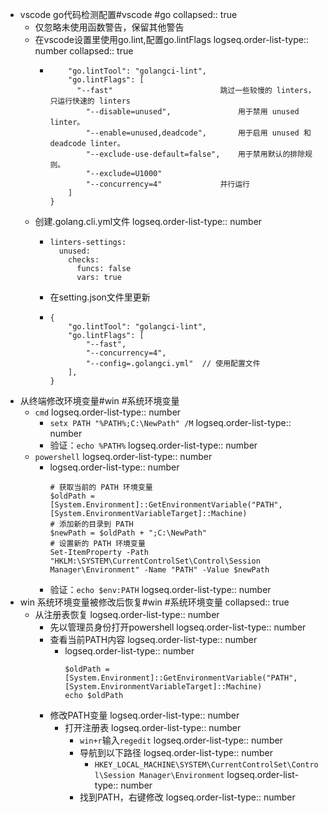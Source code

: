 - vscode go代码检测配置#vscode #go
  collapsed:: true
	- 仅忽略未使用函数警告，保留其他警告
	- 在vscode设置里使用go.lint,配置go.lintFlags
	  logseq.order-list-type:: number
	  collapsed:: true
		- ```{
		      "go.lintTool": "golangci-lint",
		      "go.lintFlags": [
		      	"--fast"						跳过一些较慢的 linters，只运行快速的 linters
		          "--disable=unused",				用于禁用 unused linter。
		          "--enable=unused,deadcode",		用于启用 unused 和 deadcode linter。
		          "--exclude-use-default=false",	用于禁用默认的排除规则。
		          "--exclude=U1000"	
		          "--concurrency=4"				并行运行
		      ]
		  }
		  ```
	- 创建.golang.cli.yml文件
	  logseq.order-list-type:: number
		- ```
		  linters-settings:
		    unused:
		      checks:
		        funcs: false
		        vars: true
		  ```
		- 在setting.json文件里更新
		- ```
		  {
		      "go.lintTool": "golangci-lint",
		      "go.lintFlags": [
		          "--fast",
		          "--concurrency=4",
		          "--config=.golangci.yml"  // 使用配置文件
		      ],
		  }
		  ```
- 从终端修改环境变量#win #系统环境变量
	- `cmd`
	  logseq.order-list-type:: number
		- `setx PATH "%PATH%;C:\NewPath" /M`
		  logseq.order-list-type:: number
		- 验证：`echo %PATH%`
		  logseq.order-list-type:: number
	- `powershell`
	  logseq.order-list-type:: number
		- logseq.order-list-type:: number
		  ```
		  # 获取当前的 PATH 环境变量
		  $oldPath = [System.Environment]::GetEnvironmentVariable("PATH", [System.EnvironmentVariableTarget]::Machine)
		  # 添加新的目录到 PATH
		  $newPath = $oldPath + ";C:\NewPath"
		  # 设置新的 PATH 环境变量
		  Set-ItemProperty -Path "HKLM:\SYSTEM\CurrentControlSet\Control\Session Manager\Environment" -Name "PATH" -Value $newPath
		  ```
		- 验证：`echo $env:PATH`
		  logseq.order-list-type:: number
- win 系统环境变量被修改后恢复#win #系统环境变量
  collapsed:: true
	- 从注册表恢复
	  logseq.order-list-type:: number
		- 先以管理员身份打开powershell
		  logseq.order-list-type:: number
		- 查看当前PATH内容
		  logseq.order-list-type:: number
			- logseq.order-list-type:: number
			  ```
			  $oldPath = [System.Environment]::GetEnvironmentVariable("PATH", [System.EnvironmentVariableTarget]::Machine)
			  echo $oldPath
			  ```
		- 修改PATH变量
		  logseq.order-list-type:: number
			- 打开注册表
			  logseq.order-list-type:: number
				- `win+r`输入`regedit`
				  logseq.order-list-type:: number
				- 导航到以下路径
				  logseq.order-list-type:: number
					- `HKEY_LOCAL_MACHINE\SYSTEM\CurrentControlSet\Control\Session Manager\Environment`
					  logseq.order-list-type:: number
				- 找到PATH，右键修改
				  logseq.order-list-type:: number